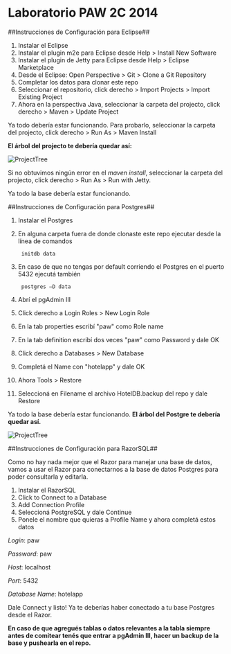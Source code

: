 Laboratorio PAW 2C 2014
===

##Instrucciones de Configuración para Eclipse##

1. Instalar el Eclipse
2. Instalar el plugin m2e para Eclipse desde Help > Install New Software
3. Instalar el plugin de Jetty para Eclipse desde Help > Eclipse Marketplace
4. Desde el Eclipse: Open Perspective > Git > Clone a Git Repository
5. Completar los datos para clonar este repo
6. Seleccionar el repositorio, click derecho > Import Projects > Import Existing Project
7. Ahora en la perspectiva Java, seleccionar la carpeta del projecto, click derecho > Maven > Update Project

Ya todo debería estar funcionando. Para probarlo, seleccionar la carpeta del projecto, click derecho > Run As > Maven Install

**El árbol del projecto te debería quedar así:**

![ProjectTree](http://i57.tinypic.com/205z77s.png)

Si no obtuvimos ningún error en el *maven install*, seleccionar la carpeta del projecto, click derecho > Run As > Run with Jetty. 

Ya todo la base debería estar funcionando.


##Instrucciones de Configuración para Postgres##

1. Instalar el Postgres
2. En alguna carpeta fuera de donde clonaste este repo ejecutar desde la línea de comandos

        initdb data

3. En caso de que no tengas por default corriendo el Postgres en el puerto 5432 ejecutá también

        postgres –D data

4. Abrí el pgAdmin III
5. Click derecho a Login Roles > New Login Role
6. En la tab properties escribí "paw" como Role name
7. En la tab definition escribí dos veces "paw" como Password y dale OK
8. Click derecho a Databases > New Database
9. Completá el Name con "hotelapp" y dale OK
8. Ahora Tools > Restore
9. Seleccioná en Filename el archivo HotelDB.backup del repo y dale Restore

Ya todo la base debería estar funcionando. **El árbol del Postgre te debería quedar así.**

![ProjectTree](http://s23.postimg.org/dlv1856jv/Captura_de_pantalla_2014_08_30_a_las_20_46_28.png)

##Instrucciones de Configuración para RazorSQL##

Como no hay nada mejor que el Razor para manejar una base de datos, vamos a usar el Razor para conectarnos a la base de datos Postgres para poder consultarla y editarla.

1. Instalar el RazorSQL
2. Click to Connect to a Database
3. Add Connection Profile
4. Seleccioná PostgreSQL y dale Continue
5. Ponele el nombre que quieras a Profile Name y ahora completá estos datos

*Login*: paw

*Password*: paw

*Host*: localhost

*Port*: 5432

*Database Name*: hotelapp

Dale Connect y listo! Ya te deberías haber conectado a tu base Postgres desde el Razor.

**En caso de que agregués tablas o datos relevantes a la tabla siempre antes de comitear tenés que entrar a pgAdmin III, hacer un backup de la base y pushearla en el repo.**
